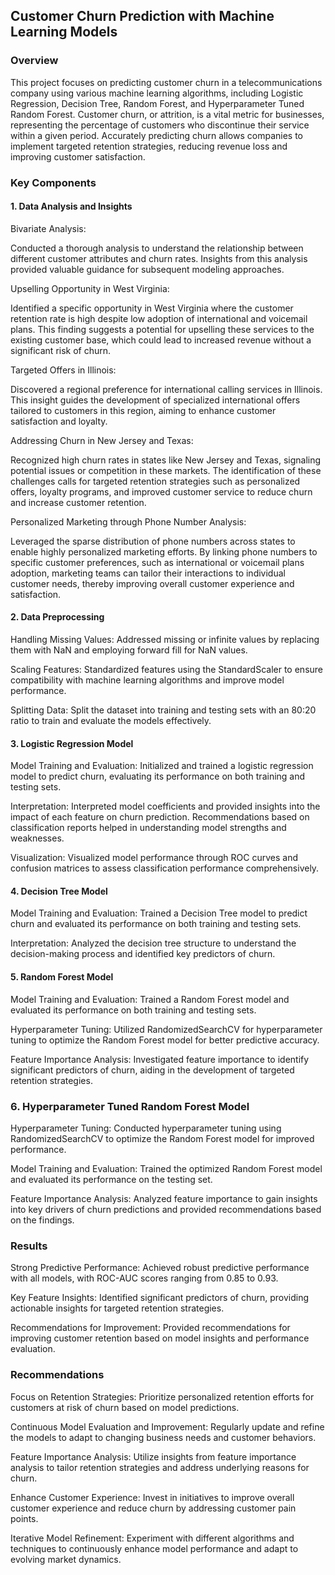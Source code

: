 ## Customer Churn Prediction with Machine Learning Models
### Overview 
This project focuses on predicting customer churn in a telecommunications company using various machine learning algorithms, including Logistic Regression, Decision Tree, Random Forest, and Hyperparameter Tuned Random Forest. Customer churn, or attrition, is a vital metric for businesses, representing the percentage of customers who discontinue their service within a given period. Accurately predicting churn allows companies to implement targeted retention strategies, reducing revenue loss and improving customer satisfaction.

### Key Components
#### 1. Data Analysis and Insights
Bivariate Analysis: 

Conducted a thorough analysis to understand the relationship between different customer attributes and churn rates. Insights from this analysis provided valuable guidance for subsequent modeling approaches.

Upselling Opportunity in West Virginia: 

Identified a specific opportunity in West Virginia where the customer retention rate is high despite low adoption of international and voicemail plans. This finding suggests a potential for upselling these services to the existing customer base, which could lead to increased revenue without a significant risk of churn.

Targeted Offers in Illinois: 

Discovered a regional preference for international calling services in Illinois. This insight guides the development of specialized international offers tailored to customers in this region, aiming to enhance customer satisfaction and loyalty.

Addressing Churn in New Jersey and Texas: 

Recognized high churn rates in states like New Jersey and Texas, signaling potential issues or competition in these markets. The identification of these challenges calls for targeted retention strategies such as personalized offers, loyalty programs, and improved customer service to reduce churn and increase customer retention.

Personalized Marketing through Phone Number Analysis: 

Leveraged the sparse distribution of phone numbers across states to enable highly personalized marketing efforts. By linking phone numbers to specific customer preferences, such as international or voicemail plans adoption, marketing teams can tailor their interactions to individual customer needs, thereby improving overall customer experience and satisfaction.


#### 2. Data Preprocessing
Handling Missing Values: Addressed missing or infinite values by replacing them with NaN and employing forward fill for NaN values.

Scaling Features: Standardized features using the StandardScaler to ensure compatibility with machine learning algorithms and improve model performance.

Splitting Data: Split the dataset into training and testing sets with an 80:20 ratio to train and evaluate the models effectively.

#### 3. Logistic Regression Model
Model Training and Evaluation: Initialized and trained a logistic regression model to predict churn, evaluating its performance on both training and testing sets.

Interpretation: Interpreted model coefficients and provided insights into the impact of each feature on churn prediction. Recommendations based on classification reports helped in understanding model strengths and weaknesses.

Visualization: Visualized model performance through ROC curves and confusion matrices to assess classification performance comprehensively.

#### 4. Decision Tree Model

Model Training and Evaluation: Trained a Decision Tree model to predict churn and evaluated its performance on both training and testing sets.

Interpretation: Analyzed the decision tree structure to understand the decision-making process and identified key predictors of churn.

#### 5. Random Forest Model
Model Training and Evaluation: Trained a Random Forest model and evaluated its performance on both training and testing sets.

Hyperparameter Tuning: Utilized RandomizedSearchCV for hyperparameter tuning to optimize the Random Forest model for better predictive accuracy.

Feature Importance Analysis: Investigated feature importance to identify significant predictors of churn, aiding in the development of targeted retention strategies.

### 6. Hyperparameter Tuned Random Forest Model
Hyperparameter Tuning: Conducted hyperparameter tuning using RandomizedSearchCV to optimize the Random Forest model for improved performance.

Model Training and Evaluation: Trained the optimized Random Forest model and evaluated its performance on the testing set.

Feature Importance Analysis: Analyzed feature importance to gain insights into key drivers of churn predictions and provided recommendations based on the findings.

### Results
Strong Predictive Performance: Achieved robust predictive performance with all models, with ROC-AUC scores ranging from 0.85 to 0.93.

Key Feature Insights: Identified significant predictors of churn, providing actionable insights for targeted retention strategies.

Recommendations for Improvement: Provided recommendations for improving customer retention based on model insights and performance evaluation.

### Recommendations
Focus on Retention Strategies: Prioritize personalized retention efforts for customers at risk of churn based on model predictions.

Continuous Model Evaluation and Improvement: Regularly update and refine the models to adapt to changing business needs and customer behaviors.

Feature Importance Analysis: Utilize insights from feature importance analysis to tailor retention strategies and address underlying reasons for churn.

Enhance Customer Experience: Invest in initiatives to improve overall customer experience and reduce churn by addressing customer pain points.

Iterative Model Refinement: Experiment with different algorithms and techniques to continuously enhance model performance and adapt to evolving market dynamics.
